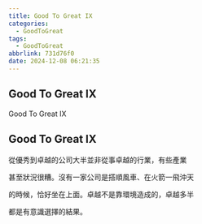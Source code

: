 ```yaml
---
title: Good To Great IX
categories:
  - GoodToGreat
tags:
  - GoodToGreat
abbrlink: 731d76f0
date: 2024-12-08 06:21:35
---
```

Good To Great IX
-----------------------------------------------------------------------------------------------
<!--more-->
Good To Great IX

Good To Great IX
-----------------------------------------------------------------------------------------------
從優秀到卓越的公司大半並非從事卓越的行業，有些產業

甚至狀況很糟。沒有一家公司是搭順風車、在火箭一飛沖天

的時候，恰好坐在上面。卓越不是靠環境造成的，卓越多半

都是有意識選擇的結果。